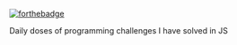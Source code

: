 



[![forthebadge](https://forthebadge.com/images/badges/winter-is-coming.svg)](https://forthebadge.com)

Daily doses of programming challenges I have solved in JS 
